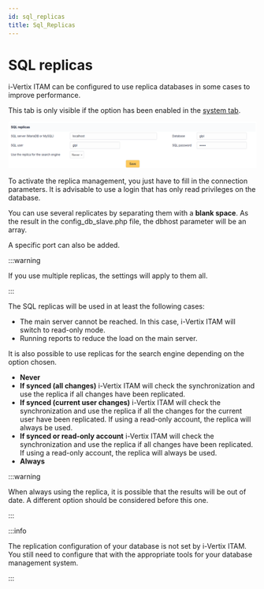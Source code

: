 ```yaml
---
id: sql_replicas
title: Sql_Replicas
---
```


# SQL replicas

i-Vertix ITAM can be configured to use replica databases in some cases to improve
performance.

This tab is only visible if the option has been enabled in the [system tab](system.html).

![image](../images/sql_replicas.png)

To activate the replica management, you just have to fill in the
connection parameters. It is advisable to use a login that has only read
privileges on the database.

You can use several replicates by separating them with a **blank
space**. As the result in the config_db_slave.php file, the dbhost
parameter will be an array.

A specific port can also be added.

:::warning

If you use multiple replicas, the settings will apply to them all.

:::

The SQL replicas will be used in at least the following cases:

- The main server cannot be reached. In this case, i-Vertix ITAM will switch to
  read-only mode.
- Running reports to reduce the load on the main server.

It is also possible to use replicas for the search engine depending on
the option chosen.

- **Never**
- **If synced (all changes)** i-Vertix ITAM will check the synchronization and
  use the replica if all changes have been replicated.
- **If synced (current user changes)** i-Vertix ITAM will check the
  synchronization and use the replica if all the changes for the current
  user have been replicated. If using a read-only account, the replica
  will always be used.
- **If synced or read-only account** i-Vertix ITAM will check the synchronization
  and use the replica if all changes have been replicated. If using a
  read-only account, the replica will always be used.
- **Always**

:::warning

When always using the replica, it is possible that the results will be
out of date. A different option should be considered before this one.

:::

:::info

The replication configuration of your database is not set by i-Vertix ITAM. You
still need to configure that with the appropriate tools for your
database management system.

:::
